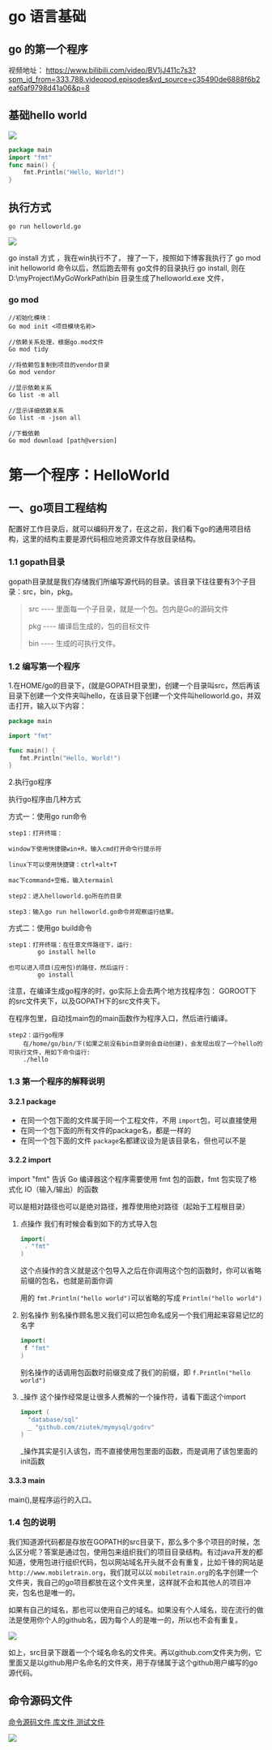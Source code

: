 # go 语言基础

## go 的第一个程序

视频地址：
https://www.bilibili.com/video/BV1jJ411c7s3?spm_id_from=333.788.videopod.episodes&vd_source=c35490de6888f6b2eaf6af9798d41a06&p=8

## 基础hello world

![](assets/001/01/01/07-1740317555279.png)

```go
package main
import "fmt"
func main() {
	fmt.Println("Hello, World!")
}
```

## 执行方式

```
go run helloworld.go
```

![](assets/001/01/01/07-1740317898720.png)

go install 方式 ，我在win执行不了， 搜了一下，按照如下博客我执行了   go mod init helloworld  命令以后，然后跑去带有  go文件的目录执行 go install, 则在 D:\myProject\MyGoWorkPath\bin  目录生成了helloworld.exe 文件，

### go mod

```
//初始化模块：
Go mod init <项目模块名称>

//依赖关系处理，根据go.mod文件
Go mod tidy

//将依赖包复制到项目的vendor目录
Go mod vendor

//显示依赖关系
Go list -m all

//显示详细依赖关系
Go list -m -json all

//下载依赖
Go mod download [path@version]

```

# 第一个程序：HelloWorld

## 一、go项目工程结构

配置好工作目录后，就可以编码开发了，在这之前，我们看下go的通用项目结构，这里的结构主要是源代码相应地资源文件存放目录结构。

### 1.1 gopath目录

gopath目录就是我们存储我们所编写源代码的目录。该目录下往往要有3个子目录：src，bin，pkg。

> src ---- 里面每一个子目录，就是一个包。包内是Go的源码文件
>
> pkg ---- 编译后生成的，包的目标文件
>
> bin ---- 生成的可执行文件。

### 1.2 编写第一个程序

1.在HOME/go的目录下，(就是GOPATH目录里)，创建一个目录叫src，然后再该目录下创建一个文件夹叫hello，在该目录下创建一个文件叫helloworld.go，并双击打开，输入以下内容：

```go
package main

import "fmt"

func main() {
   fmt.Println("Hello, World!")
}
```

2.执行go程序

执行go程序由几种方式

方式一：使用go run命令

    step1：打开终端：

    window下使用快捷键win+R，输入cmd打开命令行提示符

    linux下可以使用快捷键：ctrl+alt+T

    mac下command+空格，输入termainl

    step2：进入helloworld.go所在的目录

    step3：输入go run helloworld.go命令并观察运行结果。

方式二：使用go build命令

    step1：打开终端：在任意文件路径下，运行:
			go install hello

    也可以进入项目(应用包)的路径，然后运行：
			go install

注意，在编译生成go程序的时，go实际上会去两个地方找程序包：
GOROOT下的src文件夹下，以及GOPATH下的src文件夹下。

在程序包里，自动找main包的main函数作为程序入口，然后进行编译。

    step2：运行go程序
		在/home/go/bin/下(如果之前没有bin目录则会自动创建)，会发现出现了一个hello的可执行文件，用如下命令运行:
		./hello


### 1.3 第一个程序的解释说明

#### 3.2.1 package

- 在同一个包下面的文件属于同一个工程文件，不用 `import`包，可以直接使用
- 在同一个包下面的所有文件的package名，都是一样的
- 在同一个包下面的文件 `package`名都建议设为是该目录名，但也可以不是

#### 3.2.2  import

import "fmt" 告诉 Go 编译器这个程序需要使用 fmt 包的函数，fmt 包实现了格式化 IO（输入/输出）的函数

可以是相对路径也可以是绝对路径，推荐使用绝对路径（起始于工程根目录）

1. 点操作
   我们有时候会看到如下的方式导入包

   ```go
   import(
   	. "fmt"
   ) 
   ```

   这个点操作的含义就是这个包导入之后在你调用这个包的函数时，你可以省略前缀的包名，也就是前面你调

   用的 `fmt.Println("hello world")`可以省略的写成 `Println("hello world")`
2. 别名操作
   别名操作顾名思义我们可以把包命名成另一个我们用起来容易记忆的名字

   ```go
   import(
   	f "fmt"
   ) 
   ```

   别名操作的话调用包函数时前缀变成了我们的前缀，即 `f.Println("hello world")`
3. _操作
   这个操作经常是让很多人费解的一个操作符，请看下面这个import

   ```go
   import (
     "database/sql"
     _ "github.com/ziutek/mymysql/godrv"
   ) 
   ```

   _操作其实是引入该包，而不直接使用包里面的函数，而是调用了该包里面的init函数

#### 3.3.3 main

main(),是程序运行的入口。

### 1.4 包的说明

我们知道源代码都是存放在GOPATH的src目录下，那么多个多个项目的时候，怎么区分呢？答案是通过包，使用包来组织我们的项目目录结构。有过java开发的都知道，使用包进行组织代码，包以网站域名开头就不会有重复，比如千锋的网站是 `http://www.mobiletrain.org`，我们就可以以 `mobiletrain.org`的名字创建一个文件夹，我自己的go项目都放在这个文件夹里，这样就不会和其他人的项目冲突，包名也是唯一的。

如果有自己的域名，那也可以使用自己的域名。如果没有个人域名，现在流行的做法是使用你个人的github名，因为每个人的是唯一的，所以也不会有重复。

![](assets/001/01/01/07-1740320202060.png)

如上，src目录下跟着一个个域名命名的文件夹。再以github.com文件夹为例，它里面又是以github用户名命名的文件夹，用于存储属于这个github用户编写的go源代码。

## 命令源码文件

[命令源码文件 库文件 测试文件 ](https://www.cnblogs.com/peter-yan/p/14327283.html "参考博客")



![](assets/001/01/01/07-1740408695475.png)